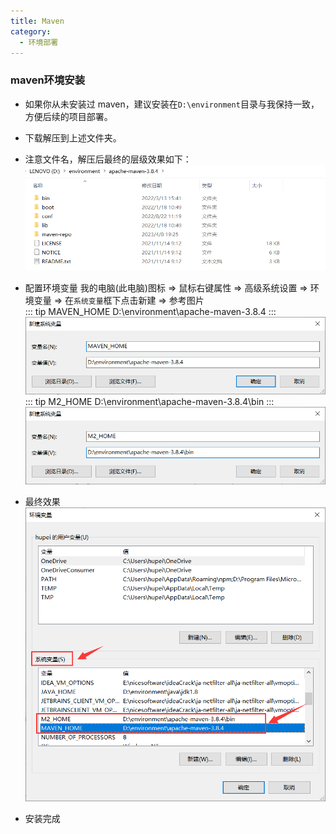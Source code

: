 ```yaml
---
title: Maven
category:
  - 环境部署
---
```


### maven环境安装
- 如果你从未安装过 maven，建议安装在`D:\environment`目录与我保持一致，方便后续的项目部署。
- 下载解压到上述文件夹。
- 注意文件名，解压后最终的层级效果如下：
  ![img](/assets/image/env/maven-1.png)
- 配置环境变量
  我的电脑(此电脑)图标 => 鼠标右键属性 => 高级系统设置 => 环境变量 => 在`系统变量`框下点击新建 => 参考图片<br/>
  ::: tip MAVEN_HOME
  D:\environment\apache-maven-3.8.4
  :::
  ![img](/assets/image/env/maven-2.png)
  ::: tip M2_HOME
  D:\environment\apache-maven-3.8.4\bin
  :::
  ![img](/assets/image/env/maven-3.png)

- 最终效果
  ![img](/assets/image/env/maven-4.png)

- 安装完成
